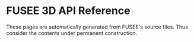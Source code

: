 # FUSEE 3D API Reference
These pages are automatically generated from FUSEE's source files. Thus consider the contents under permanent construction.
